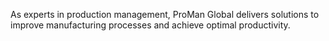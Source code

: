 As experts in production management, ProMan Global delivers solutions to improve manufacturing processes and achieve optimal productivity.
